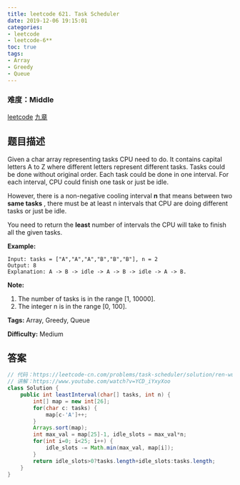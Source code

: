 ```yaml
---
title: leetcode 621. Task Scheduler
date: 2019-12-06 19:15:01
categories:
- leetcode
- leetcode-6**
toc: true
tags:
- Array
- Greedy
- Queue
---
```

### 难度：Middle

<a href="https://leetcode.com/problems/task-scheduler/">leetcode</a>
<a href="https://www.jiuzhang.com/solution/task-scheduler/">九章</a>
## 题目描述
Given a char array representing tasks CPU need to do. It contains capital
letters A to Z where different letters represent different tasks. Tasks could
be done without original order. Each task could be done in one interval. For
each interval, CPU could finish one task or just be idle.

However, there is a non-negative cooling interval **n** that means between two
**same tasks** , there must be at least n intervals that CPU are doing
different tasks or just be idle.

You need to return the **least** number of intervals the CPU will take to
finish all the given tasks.



**Example:**
        
    Input: tasks = ["A","A","A","B","B","B"], n = 2
    Output: 8
    Explanation: A -> B -> idle -> A -> B -> idle -> A -> B.
    



**Note:**

  1. The number of tasks is in the range [1, 10000].
  2. The integer n is in the range [0, 100].


**Tags:** Array, Greedy, Queue

**Difficulty:** Medium
## 答案
<!--more-->
```java
// 代码：https://leetcode-cn.com/problems/task-scheduler/solution/ren-wu-diao-du-qi-by-leetcode/
// 讲解：https://www.youtube.com/watch?v=YCD_iYxyXoo
class Solution {
    public int leastInterval(char[] tasks, int n) {
        int[] map = new int[26];
        for(char c: tasks) {
            map[c-'A']++;
        }
        Arrays.sort(map);
        int max_val = map[25]-1, idle_slots = max_val*n;
        for(int i=0; i<25; i++) {
            idle_slots -= Math.min(max_val, map[i]);
        }
        return idle_slots>0?tasks.length+idle_slots:tasks.length;
    }
}
```
